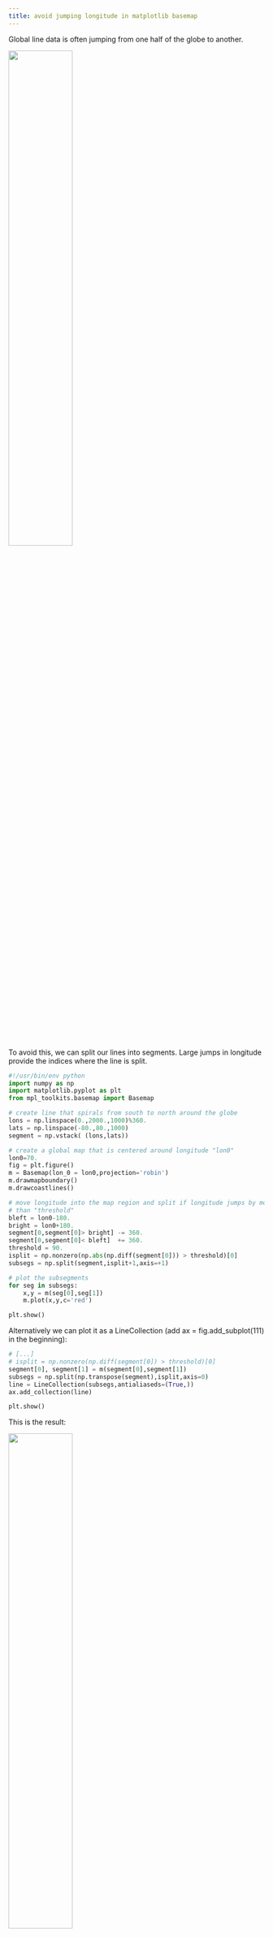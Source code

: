 ```yaml
---
title: avoid jumping longitude in matplotlib basemap
---
```



Global line data is often jumping from one half of the globe to another.

<img src="/images/posts/jumpinglines1.png" style="width:50%"></img>

To avoid this, we can split our lines into segments.
Large jumps in longitude provide the indices where the line is split.


```python
#!/usr/bin/env python
import numpy as np
import matplotlib.pyplot as plt
from mpl_toolkits.basemap import Basemap

# create line that spirals from south to north around the globe
lons = np.linspace(0.,2000.,1000)%360.
lats = np.linspace(-80.,80.,1000)
segment = np.vstack( (lons,lats))

# create a global map that is centered around longitude "lon0"
lon0=70.
fig = plt.figure()
m = Basemap(lon_0 = lon0,projection='robin')
m.drawmapboundary()
m.drawcoastlines()

# move longitude into the map region and split if longitude jumps by more
# than "threshold"
bleft = lon0-180.
bright = lon0+180.
segment[0,segment[0]> bright] -= 360.
segment[0,segment[0]< bleft]  += 360.
threshold = 90.
isplit = np.nonzero(np.abs(np.diff(segment[0])) > threshold)[0]
subsegs = np.split(segment,isplit+1,axis=+1)

# plot the subsegments
for seg in subsegs:
    x,y = m(seg[0],seg[1])
    m.plot(x,y,c='red')

plt.show()
```

Alternatively we can plot it as a LineCollection (add ax = fig.add_subplot(111) in the beginning):

```python
# [...]
# isplit = np.nonzero(np.diff(segment[0]) > threshold)[0]
segment[0], segment[1] = m(segment[0],segment[1])
subsegs = np.split(np.transpose(segment),isplit,axis=0)
line = LineCollection(subsegs,antialiaseds=(True,))
ax.add_collection(line)

plt.show()
```

This is the result:

<img src="/images/posts/jumpinglines2.png" style="width:50%"></img>
